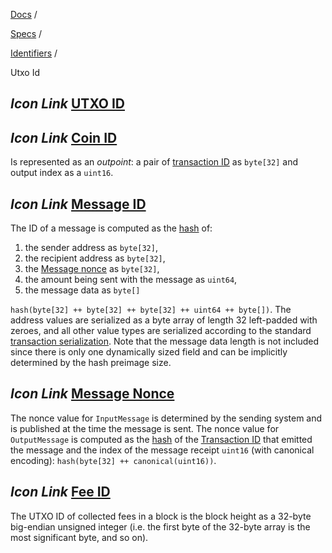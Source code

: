 [Docs](https://docs.fuel.network/) /

[Specs](https://docs.fuel.network/docs/specs/) /

[Identifiers](https://docs.fuel.network/docs/specs/identifiers/) /

Utxo Id

## _Icon Link_ [UTXO ID](https://docs.fuel.network/docs/specs/identifiers/utxo-id/\#utxo-id)

## _Icon Link_ [Coin ID](https://docs.fuel.network/docs/specs/identifiers/utxo-id/\#coin-id)

Is represented as an _outpoint_: a pair of [transaction ID](https://docs.fuel.network/docs/specs/identifiers/transaction-id/) as `byte[32]` and output index as a `uint16`.

## _Icon Link_ [Message ID](https://docs.fuel.network/docs/specs/identifiers/utxo-id/\#message-id)

The ID of a message is computed as the [hash](https://docs.fuel.network/docs/specs/protocol/cryptographic-primitives/#hashing) of:

1. the sender address as `byte[32]`,
2. the recipient address as `byte[32]`,
3. the [Message nonce](https://docs.fuel.network/docs/specs/identifiers/utxo-id/#message-nonce) as `byte[32]`,
4. the amount being sent with the message as `uint64`,
5. the message data as `byte[]`

`hash(byte[32] ++ byte[32] ++ byte[32] ++ uint64 ++ byte[])`. The address values are serialized as a byte array of length 32 left-padded with zeroes, and all other value types are serialized according to the standard [transaction serialization](https://docs.fuel.network/docs/specs/tx-format/transaction/). Note that the message data length is not included since there is only one dynamically sized field and can be implicitly determined by the hash preimage size.

## _Icon Link_ [Message Nonce](https://docs.fuel.network/docs/specs/identifiers/utxo-id/\#message-nonce)

The nonce value for `InputMessage` is determined by the sending system and is published at the time the message is sent. The nonce value for `OutputMessage` is computed as the [hash](https://docs.fuel.network/docs/specs/protocol/cryptographic-primitives/#hashing) of the [Transaction ID](https://docs.fuel.network/docs/specs/identifiers/transaction-id/) that emitted the message and the index of the message receipt `uint16` (with canonical encoding): `hash(byte[32] ++ canonical(uint16))`.

## _Icon Link_ [Fee ID](https://docs.fuel.network/docs/specs/identifiers/utxo-id/\#fee-id)

The UTXO ID of collected fees in a block is the block height as a 32-byte big-endian unsigned integer (i.e. the first byte of the 32-byte array is the most significant byte, and so on).